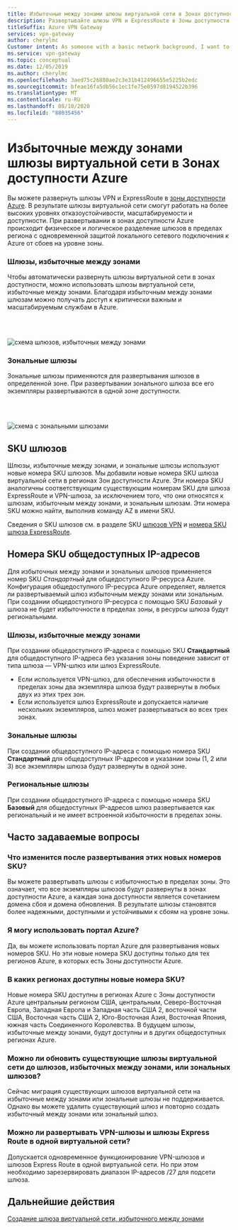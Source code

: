 ```yaml
---
title: Избыточные между зонами шлюзы виртуальной сети в Зонах доступности Azure
description: Развертывайте шлюзы VPN и ExpressRoute в Зоны доступности Azure, чтобы обеспечить устойчивость, масштабируемость и более высокий уровень доступности для шлюзов виртуальной сети.
titleSuffix: Azure VPN Gateway
services: vpn-gateway
author: cherylmc
Customer intent: As someone with a basic network background, I want to understand zone-redundant gateways.
ms.service: vpn-gateway
ms.topic: conceptual
ms.date: 12/05/2019
ms.author: cherylmc
ms.openlocfilehash: 3aed75c26880ae2c3e31b412496655e5225b2edc
ms.sourcegitcommit: bfeae16fa5db56c1ec1fe75e0597d8194522b396
ms.translationtype: MT
ms.contentlocale: ru-RU
ms.lasthandoff: 08/10/2020
ms.locfileid: "88035456"
---
```

# <a name="about-zone-redundant-virtual-network-gateways-in-azure-availability-zones"></a>Избыточные между зонами шлюзы виртуальной сети в Зонах доступности Azure

Вы можете развернуть шлюзы VPN и ExpressRoute в [зоны доступности Azure](../availability-zones/az-overview.md). В результате шлюзы виртуальной сети смогут работать на более высоких уровнях отказоустойчивости, масштабируемости и доступности. При развертывании в зонах доступности Azure происходит физическое и логическое разделение шлюзов в пределах региона с одновременной защитой локального сетевого подключения к Azure от сбоев на уровне зоны.

### <a name="zone-redundant-gateways"></a><a name="zrgw"></a>Шлюзы, избыточные между зонами

Чтобы автоматически развернуть шлюзы виртуальной сети в зонах доступности, можно использовать шлюзы виртуальной сети, избыточные между зонами. Благодаря избыточным между зонами шлюзам можно получать доступ к критически важным и масштабируемым службам в Azure.

<br>
<br>

![схема шлюзов, избыточных между зонами](./media/create-zone-redundant-vnet-gateway/zonered.png)

### <a name="zonal-gateways"></a><a name="zgw"></a>Зональные шлюзы

Зональные шлюзы применяются для развертывания шлюзов в определенной зоне. При развертывании зонального шлюза все его экземпляры развертываются в одной зоне доступности.

<br>
<br>

![схема с зональными шлюзами](./media/create-zone-redundant-vnet-gateway/zonal.png)

## <a name="gateway-skus"></a><a name="gwskus"></a>SKU шлюзов

Шлюзы, избыточные между зонами, и зональные шлюзы используют новые номера SKU шлюзов. Мы добавили новые номера SKU шлюза виртуальной сети в регионах Зон доступности Azure. Эти номера SKU аналогичны соответствующим существующим номерам SKU для шлюза ExpressRoute и VPN-шлюза, за исключением того, что они относятся к шлюзам, избыточным между зонами, и зональным шлюзам. Эти номера SKU можно найти, выполнив команду AZ в имени SKU.

Сведения о SKU шлюзов см. в разделе SKU [шлюзов VPN](vpn-gateway-about-vpngateways.md#gwsku) и [номера SKU шлюза ExpressRoute](../expressroute/expressroute-about-virtual-network-gateways.md#gwsku).

## <a name="public-ip-skus"></a><a name="pipskus"></a>Номера SKU общедоступных IP-адресов

Для избыточных между зонами и зональных шлюзов применяется номер SKU *Стандартный* для общедоступного IP-ресурса Azure. Конфигурация общедоступного IP-ресурса Azure определяет, является ли развертываемый шлюз избыточным между зонами или зональным. При создании общедоступного IP-ресурса с помощью SKU *Базовый* у шлюза не будет избыточности в пределах зоны, в ресурсы шлюза будут региональными.

### <a name="zone-redundant-gateways"></a><a name="pipzrg"></a>Шлюзы, избыточные между зонами

При создании общедоступного IP-адреса с помощью SKU **Стандартный** для общедоступного IP-адреса без указания зоны поведение зависит от типа шлюза — VPN-шлюз или шлюз ExpressRoute. 

* Если используется VPN-шлюз, для обеспечения избыточности в пределах зоны два экземпляра шлюза будут развернуты в любых двух из этих трех зон. 
* Если используется шлюз ExpressRoute и допускается наличие нескольких экземпляров, шлюз может развертываться во всех трех зонах.

### <a name="zonal-gateways"></a><a name="pipzg"></a>Зональные шлюзы

При создании общедоступного IP-адреса с помощью номера SKU **Стандартный** для общедоступных IP-адресов и указании зоны (1, 2 или 3) все экземпляры шлюза будут развернуты в одной зоне.

### <a name="regional-gateways"></a><a name="piprg"></a>Региональные шлюзы

При создании общедоступного IP-адреса с помощью номера SKU **Базовый** для общедоступных IP-адресов шлюз развертывается как региональный и не имеет встроенной избыточности в пределах зоны.

## <a name="faq"></a><a name="faq"></a>Часто задаваемые вопросы

### <a name="what-will-change-when-i-deploy-these-new-skus"></a>Что изменится после развертывания этих новых номеров SKU?

Вы можете развертывать шлюзы с избыточностью в пределах зоны. Это означает, что все экземпляры шлюзов будут развернуты в зонах доступности Azure, а каждая зона доступности является сочетанием домена сбоя и домена обновления. В результате шлюзы становятся более надежными, доступными и устойчивыми к сбоям на уровне зоны.

### <a name="can-i-use-the-azure-portal"></a>Я могу использовать портал Azure?

Да, вы можете использовать портал Azure для развертывания новых номеров SKU. Но эти новые номера SKU доступны только для тех регионов Azure, в которых есть Зоны доступности Azure.

### <a name="what-regions-are-available-for-me-to-use-the-new-skus"></a>В каких регионах доступны новые номера SKU?

Новые номера SKU доступны в регионах Azure с Зоны доступности Azure центральным регионом США, центральным, Северо-Восточная Европа, Западная Европа и Западная часть США 2, восточной части США, Восточная часть США 2, Юго-Восточная Азия, Восточная Япония, южная часть Соединенного Королевства. В будущем шлюзы, избыточные между зонами, будут доступны и в других общедоступных регионах Azure.

### <a name="can-i-changemigrateupgrade-my-existing-virtual-network-gateways-to-zone-redundant-or-zonal-gateways"></a>Можно ли обновить существующие шлюзы виртуальной сети до шлюзов, избыточных между зонами, или зональных шлюзов?

Сейчас миграция существующих шлюзов виртуальной сети на избыточные между зонами или зональные шлюзы не поддерживается. Однако вы можете удалить существующий шлюз и повторно создать избыточный между зонами или зональный шлюз.

### <a name="can-i-deploy-both-vpn-and-express-route-gateways-in-same-virtual-network"></a>Можно ли развертывать VPN-шлюзы и шлюзы Express Route в одной виртуальной сети?

Допускается одновременное функционирование VPN-шлюзов и шлюзов Express Route в одной виртуальной сети. Но при этом необходимо зарезервировать диапазон IP-адресов /27 для подсети шлюза.

## <a name="next-steps"></a>Дальнейшие действия

[Создание шлюза виртуальной сети, избыточного между зонами](create-zone-redundant-vnet-gateway.md)
